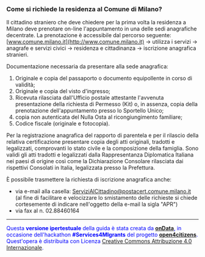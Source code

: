 ### Come si richiede la residenza al Comune di Milano?

Il cittadino straniero che deve chiedere per la prima volta la residenza
a Milano deve prenotare on-line l'appuntamento in una delle sedi
anagrafiche decentrate. La prenotazione è accessibile dal percorso
seguente: [www.comune.milano.it](http://www.comune.milano.it) → utilizza i servizi → anagrafe e servizi
civici → residenza e cittadinanza → iscrizione anagrafica stranieri.

Documentazione necessaria da presentare alla sede anagrafica:

1. Originale e copia del passaporto o documento equipollente in corso di validità;
2. Originale e copia del visto d'ingresso;
3. Ricevuta rilasciata dall'Ufficio postale attestante l'avvenuta presentazione della richiesta di Permesso (Kit) o, in assenza, copia della prenotazione dell'appuntamento presso lo Sportello Unico; 
4. copia non autenticata del Nulla Osta al ricongiungimento familiare; 
5. Codice fiscale (originale e fotocopia).

Per la registrazione anagrafica del rapporto di parentela e per il
rilascio della relativa certificazione presentare copia degli atti
originali, tradotti e legalizzati, comprovanti lo stato civile e la
composizione della famiglia. Sono validi gli atti tradotti e legalizzati
dalla Rappresentanza Diplomatica Italiana nei paesi di origine così come
la Dichiarazione Consolare rilasciata dai rispettivi Consolati in
Italia, legalizzata presso la Prefettura.

È possibile trasmettere la richiesta di iscrizione anagrafica anche:

- via e-mail alla casella: [ServiziAlCittadino@postacert.comune.milano.it](mailto:ServiziAlCittadino@postacert.comune.milano.it) (al fine di facilitare e velocizzare lo smistamento delle richieste si chiede cortesemente di indicare nell'oggetto della e-mail la sigla "APR")
- via fax al n. 02.88460164

---
<footer style="color:blue !important;">
<div id="about">
Questa <strong>versione ipertestuale</strong> della guida è stata creata da <a href="http://ondata.it/" target="_blank"><strong>onData</strong></a>, in occasione dell'hackathon <strong>#Services4MIgrants</strong> del progetto <a href="http://open4citizens.eu/" target="_blank"><strong>open4citizens</strong></a>.
</div>
<div id="licenza">
Quest'opera è distribuita con Licenza <a rel="license" href="http://creativecommons.org/licenses/by/4.0/">Creative Commons Attribuzione 4.0 Internazionale</a>.
</div>
</footer>